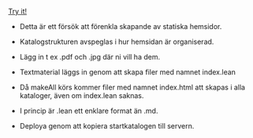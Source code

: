[Try it!](https://christernilsson.github.io/2023/023-SeniorSchack)

* Detta är ett försök att förenkla skapande av statiska hemsidor.

* Katalogstrukturen avspeglas i hur hemsidan är organiserad.

* Lägg in t ex .pdf och .jpg där ni vill ha dem.

* Textmaterial läggs in genom att skapa filer med namnet index.lean

* Då makeAll körs kommer filer med namnet index.html att skapas i alla kataloger, även om index.lean saknas.

* I princip är .lean ett enklare format än .md.

* Deploya genom att kopiera startkatalogen till servern.


